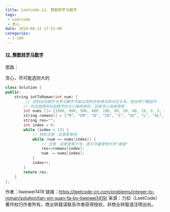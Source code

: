 ```yaml
---
title: Leetcode-12. 整数转罗马数字
tags:
 - Leetcode
 - 贪心
date: 2019-08-22 17:51:00
categories:
 - 1-100
---
```


#### [12. 整数转罗马数字](https://leetcode-cn.com/problems/integer-to-roman/)

思路：

贪心，尽可能选则大的

<!--more-->

```c++
class Solution {
public:
    string intToRoman(int num) {
         // 把阿拉伯数字与罗马数字可能出现的所有情况和对应关系，放在两个数组中
        // 并且按照阿拉伯数字的大小降序排列，这是贪心选择思想
        int nums []= {1000, 900, 500, 400, 100, 90, 50, 40, 10, 9, 5, 4, 1};
        string romans[] = {"M", "CM", "D", "CD", "C", "XC", "L", "XL", "X", "IX", "V", "IV", "I"};
        string res="";
        int index = 0;
        while (index < 13) {
            // 特别注意：这里是等号
            while (num >= nums[index]) {
                // 注意：这里是等于号，表示尽量使用大的"面值"
                res+=romans[index];
                num -= nums[index];
            }
            index++;
        }
        return res;
    }
};
```

作者：liweiwei1419
链接：https://leetcode-cn.com/problems/integer-to-roman/solution/tan-xin-suan-fa-by-liweiwei1419/
来源：力扣（LeetCode）
著作权归作者所有。商业转载请联系作者获得授权，非商业转载请注明出处。